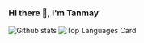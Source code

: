 

<!--
**tanmayaeron/tanmayaeron** is a ✨ _special_ ✨ repository because its `README.md` (this file) appears on your GitHub profile.

Here are some ideas to get you started:

- 🔭 I’m currently working on ...
- 🌱 I’m currently learning ...
- 👯 I’m looking to collaborate on ...
- 🤔 I’m looking for help with ...
- 💬 Ask me about ...
- 📫 How to reach me: ...
- 😄 Pronouns: ...
- ⚡ Fun fact: ...
-->

### Hi there 👋, I'm Tanmay
![Github stats](https://github-readme-stats.vercel.app/api?username=tanmayaeron&theme=dracula&show_icons=true&count_private=true)
![Top Languages Card](https://github-readme-stats.vercel.app/api/top-langs/?username=tanmayaeron&layout=compact&theme=dark)
